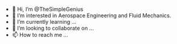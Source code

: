 - 👋 Hi, I’m @TheSimpleGenius
- 👀 I’m interested in Aerospace Engineering and Fluid Mechanics.
- 🌱 I’m currently learning ...
- 💞️ I’m looking to collaborate on ...
- 📫 How to reach me ...

<!---
TheSimpleGenius/TheSimpleGenius is a ✨ special ✨ repository because its `README.md` (this file) appears on your GitHub profile.
You can click the Preview link to take a look at your changes.
--->
